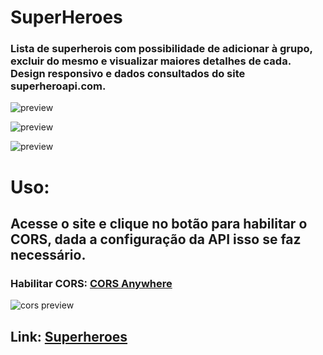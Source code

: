 # SuperHeroes

### Lista de superherois com possibilidade de adicionar à grupo, excluir do mesmo e visualizar maiores detalhes de cada. Design responsivo e dados consultados do site superheroapi.com.

![preview](https://i.imgur.com/tDjtUwf.png)

![preview](https://i.imgur.com/PNnEKHi.png)

![preview](https://i.imgur.com/mRgXFWr.png)

# Uso:

## Acesse o site e clique no botão para habilitar o CORS, dada a configuração da API isso se faz necessário.

### Habilitar CORS: [CORS Anywhere](https://cors-anywhere.herokuapp.com)

![cors preview](https://i.imgur.com/6pjmtsp.gif)

## Link: [Superheroes](https://zen-payne-7f23c8.netlify.app)
